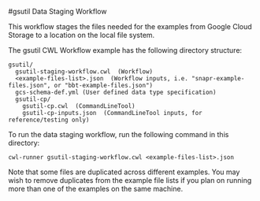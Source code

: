 #gsutil Data Staging Workflow

This workflow stages the files needed for the examples from Google Cloud Storage to a location on the local file system.

The gsutil CWL Workflow example has the following directory structure:
```
gsutil/
  gsutil-staging-workflow.cwl  (Workflow)
  <example-files-list>.json  (Workflow inputs, i.e. "snapr-example-files.json", or "bbt-example-files.json")
  gcs-schema-def.yml (User defined data type specification)
  gsutil-cp/
    gsutil-cp.cwl  (CommandLineTool)
    gsutil-cp-inputs.json  (CommandLineTool inputs, for reference/testing only)
```

To run the data staging workflow, run the following command in this directory:

```
cwl-runner gsutil-staging-workflow.cwl <example-files-list>.json
```

Note that some files are duplicated across different examples.  You may wish to remove duplicates from the example file lists if you plan on running more than one of the examples on the same machine.
